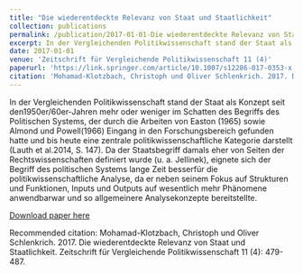 ```yaml
---
title: "Die wiederentdeckte Relevanz von Staat und Staatlichkeit"
collection: publications
permalink: /publication/2017-01-01-Die wiederentdeckte Relevanz von Staat und Staatlichkeit
excerpt: In der Vergleichenden Politikwissenschaft stand der Staat als Konzept seit den1950er/60er-Jahren mehr oder weniger im Schatten des Begriffs des Politischen Systems, der durch die Arbeiten von Easton (1965) sowie Almond und Powell(1966) Eingang in den Forschungsbereich gefunden hatte und bis heute eine zentrale politikwissenschaftliche Kategorie darstellt (Lauth et al.2014, S. 147). Da der Staatsbegriff damals eher von Seiten der Rechtswissenschaften definiert wurde (u. a. Jellinek), eignete sich der Begriff des politischen Systems lange Zeit besserfür die politikwissenschaftliche Analyse, da er neben seinem Fokus auf Strukturen und Funktionen, Inputs und Outputs auf wesentlich mehr Phänomene anwendbarwar und so allgemeinere Analysekonzepte bereitstellte.'
date: 2017-01-01
venue: 'Zeitschrift für Vergleichende Politikwissenschaft 11 (4)'
paperurl: 'https://link.springer.com/article/10.1007/s12286-017-0353-x'
citation: 'Mohamad-Klotzbach, Christoph und Oliver Schlenkrich. 2017. Die wiederentdeckte Relevanz von Staat und Staatlichkeit. Zeitschrift für Vergleichende Politikwissenschaft 11 (4): 479-487.'
---
```


In der Vergleichenden Politikwissenschaft stand der Staat als Konzept seit den1950er/60er-Jahren mehr oder weniger im Schatten des Begriffs des Politischen Systems, der durch die Arbeiten von Easton (1965) sowie Almond und Powell(1966) Eingang in den Forschungsbereich gefunden hatte und bis heute eine zentrale politikwissenschaftliche Kategorie darstellt (Lauth et al.2014, S. 147). Da der Staatsbegriff damals eher von Seiten der Rechtswissenschaften definiert wurde (u. a. Jellinek), eignete sich der Begriff des politischen Systems lange Zeit besserfür die politikwissenschaftliche Analyse, da er neben seinem Fokus auf Strukturen und Funktionen, Inputs und Outputs auf wesentlich mehr Phänomene anwendbarwar und so allgemeinere Analysekonzepte bereitstellte.

[Download paper here](https://link.springer.com/article/10.1007/s12286-017-0353-x)


Recommended citation: Mohamad-Klotzbach, Christoph und Oliver Schlenkrich. 2017. Die wiederentdeckte Relevanz von Staat und Staatlichkeit. Zeitschrift für Vergleichende Politikwissenschaft 11 (4): 479-487.

